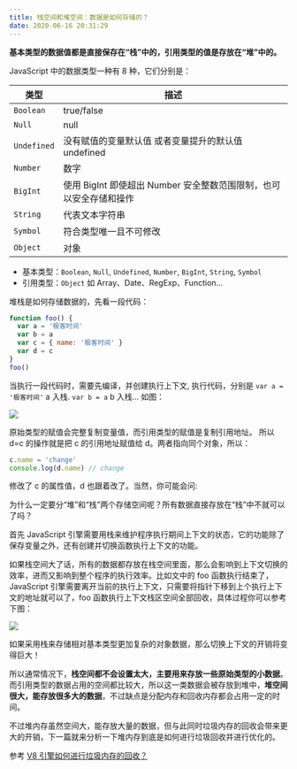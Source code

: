 ```yaml
---
title: 栈空间和堆空间：数据是如何存储的？
date: 2020-06-16 20:31:29
---
```


**基本类型的数据值都是直接保存在“栈”中的，引用类型的值是存放在“堆”中的。**

JavaScript 中的数据类型一种有 8 种，它们分别是：

| 类型        | 描述                                                               |
| ----------- | ------------------------------------------------------------------ |
| `Boolean`   | true/false                                                         |
| `Null`      | null                                                               |
| `Undefined` | 没有赋值的变量默认值 或者变量提升的默认值 undefined                |
| `Number`    | 数字                                                               |
| `BigInt`    | 使用 BigInt 即使超出 Number 安全整数范围限制，也可以安全存储和操作 |
| `String`    | 代表文本字符串                                                     |
| `Symbol`    | 符合类型唯一且不可修改                                             |
| `Object`    | 对象                                                               |

- 基本类型：`Boolean`, `Null`, `Undefined`, `Number`, `BigInt`, `String`, `Symbol`
- 引用类型：`Object` 如 Array、Date、RegExp、Function...

堆栈是如何存储数据的，先看一段代码：

```js
function foo() {
  var a = '极客时间'
  var b = a
  var c = { name: '极客时间' }
  var d = c
}
foo()
```

当执行一段代码时，需要先编译，并创建执行上下文, 执行代码，分别是 `var a = '极客时间'` a 入栈. `var b = a` b 入栈... 如图：

![](https://gitee.com/alvin0216/cdn/raw/master/img/browser/v8/1.png)

原始类型的赋值会完整复制变量值，而引用类型的赋值是复制引用地址。 所以 d=c 的操作就是把 c 的引用地址赋值给 d。两者指向同个对象，所以：

```js
c.name = 'change'
console.log(d.name) // change
```

修改了 c 的属性值，d 也跟着改了。当然，你可能会问:

为什么一定要分“堆”和“栈”两个存储空间呢？所有数据直接存放在“栈”中不就可以了吗？

首先 JavaScript 引擎需要用栈来维护程序执行期间上下文的状态，它的功能除了保存变量之外，还有创建并切换函数执行上下文的功能。

如果栈空间大了话，所有的数据都存放在栈空间里面，那么会影响到上下文切换的效率，进而又影响到整个程序的执行效率。比如文中的 foo 函数执行结束了，JavaScript 引擎需要离开当前的执行上下文，只需要将指针下移到上个执行上下文的地址就可以了，foo 函数执行上下文栈区空间全部回收，具体过程你可以参考下图：

![](https://gitee.com/alvin0216/cdn/raw/master/img/browser/v8/2.png)

如果采用栈来存储相对基本类型更加复杂的对象数据，那么切换上下文的开销将变得巨大！

所以通常情况下，**栈空间都不会设置太大，主要用来存放一些原始类型的小数据**。而引用类型的数据占用的空间都比较大，所以这一类数据会被存放到堆中，**堆空间很大，能存放很多大的数据**，不过缺点是分配内存和回收内存都会占用一定的时间。

不过堆内存虽然空间大，能存放大量的数据，但与此同时垃圾内存的回收会带来更大的开销，下一篇就来分析一下堆内存到底是如何进行垃圾回收并进行优化的。

参考 [V8 引擎如何进行垃圾内存的回收？](http://47.98.159.95/my_blog/js-v8/002.html)
